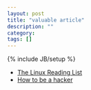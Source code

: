 ```yaml
---
layout: post
title: "valuable article"
description: ""
category: 
tags: []
---
```

{% include JB/setup %}

+ [The Linux Reading List](http://www.tldp.org/HOWTO/Reading-List-HOWTO/)
+ [How to be a hacker](http://www.catb.org/esr/faqs/hacker-howto.html)
